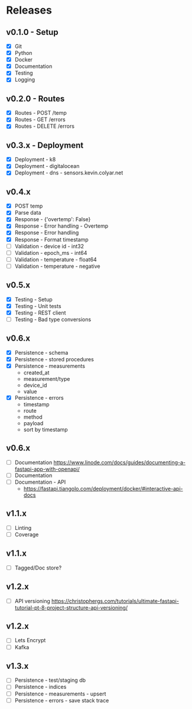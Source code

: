 # Releases

## v0.1.0 - Setup
- [X] Git
- [X] Python
- [X] Docker
- [X] Documentation
- [X] Testing
- [X] Logging

## v0.2.0 - Routes
- [X] Routes - POST /temp
- [X] Routes - GET /errors
- [X] Routes - DELETE /errors

## v0.3.x - Deployment
- [X] Deployment - k8
- [X] Deployment - digitalocean
- [X] Deployment - dns - sensors.kevin.colyar.net

## v0.4.x
- [X] POST temp
- [X] Parse data
- [X] Response - {'overtemp': False}
- [X] Response - Error handling - Overtemp
- [X] Response - Error handling
- [X] Response - Format timestamp
- [ ] Validation - device id - int32
- [ ] Validation - epoch_ms - int64
- [ ] Validation - temperature - float64
- [ ] Validation - temperature - negative

## v0.5.x
- [X] Testing - Setup
- [X] Testing - Unit tests
- [X] Testing - REST client
- [ ] Testing - Bad type conversions

## v0.6.x
- [X] Persistence - schema
- [X] Persistence - stored procedures
- [X] Persistence - measurements
    + created_at
    + measurement/type
    + device_id 
    + value 
- [X] Persistence - errors
    + timestamp
    + route
    + method
    + payload
    + sort by timestamp

## v0.6.x
- [ ] Documentation
https://www.linode.com/docs/guides/documenting-a-fastapi-app-with-openapi/
- [ ] Documentation
- [ ] Documentation - API
  + https://fastapi.tiangolo.com/deployment/docker/#interactive-api-docs

## v1.1.x
- [ ] Linting
- [ ] Coverage

## v1.1.x
- [ ] Tagged/Doc store?

## v1.2.x
- [ ] API versioning
    https://christophergs.com/tutorials/ultimate-fastapi-tutorial-pt-8-project-structure-api-versioning/

## v1.2.x
- [ ] Lets Encrypt
- [ ] Kafka

## v1.3.x
- [ ] Persistence - test/staging db
- [ ] Persistence - indices
- [ ] Persistence - measurements - upsert
- [ ] Persistence - errors - save stack trace
